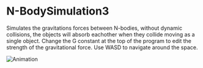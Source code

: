 # N-BodySimulation3
Simulates the gravitations forces between N-bodies, without dynamic collisions, the objects will absorb eachother when they collide moving as a single object. Change the G constant at the top of the program to edit the strength of the gravitational force. Use WASD to navigate around the space.

![Animation](https://user-images.githubusercontent.com/63655147/156619075-70e518da-7f15-40e6-ab98-97a780e8146a.gif)
